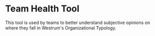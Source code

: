 # Team Health Tool

This tool is used by teams to better understand subjective opinions on where they fall in Westrum's Organizational Typology.
